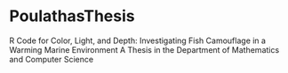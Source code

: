 # PoulathasThesis
R Code for Color, Light, and Depth: Investigating Fish Camouflage in a Warming Marine Environment A Thesis in the Department of Mathematics and Computer Science
